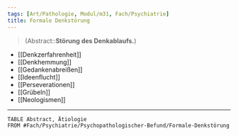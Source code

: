 ```yaml
---
tags: [Art/Pathologie, Modul/m31, Fach/Psychiatrie]
title: Formale Denkstörung
---
```

> (Abstract::**Störung des Denkablaufs.**)
- [[Denkzerfahrenheit]]
- [[Denkhemmung]]
- [[Gedankenabreißen]]
- [[Ideenflucht]]
- [[Perseverationen]]
- [[Grübeln]]
- [[Neologismen]]
---
```dataview
TABLE Abstract, Ätiologie
FROM #Fach/Psychiatrie/Psychopathologischer-Befund/Formale-Denkstörung 
```
